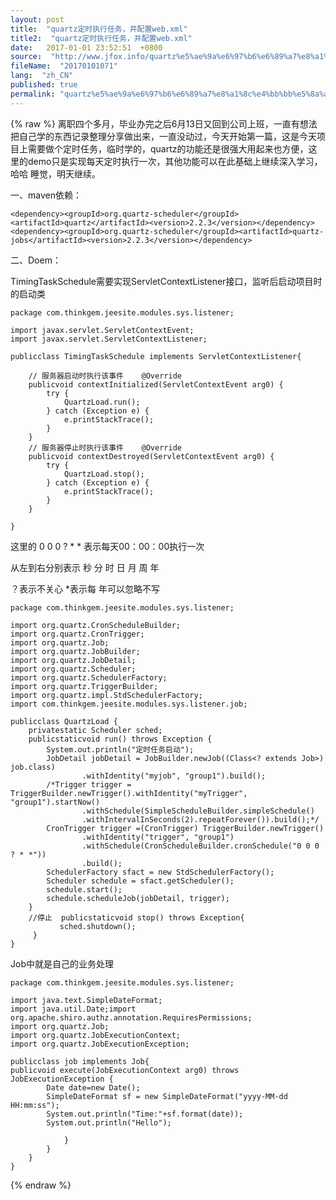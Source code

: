```yaml
---
layout: post
title:  "quartz定时执行任务，并配置web.xml"
title2:  "quartz定时执行任务，并配置web.xml"
date:   2017-01-01 23:52:51  +0800
source:  "http://www.jfox.info/quartz%e5%ae%9a%e6%97%b6%e6%89%a7%e8%a1%8c%e4%bb%bb%e5%8a%a1%e5%b9%b6%e9%85%8d%e7%bd%aewebxml.html"
fileName:  "20170101071"
lang:  "zh_CN"
published: true
permalink: "quartz%e5%ae%9a%e6%97%b6%e6%89%a7%e8%a1%8c%e4%bb%bb%e5%8a%a1%e5%b9%b6%e9%85%8d%e7%bd%aewebxml.html"
---
```

{% raw %}
离职四个多月，毕业办完之后6月13日又回到公司上班，一直有想法把自己学的东西记录整理分享做出来，一直没动过，今天开始第一篇，这是今天项目上需要做个定时任务，临时学的，quartz的功能还是很强大用起来也方便，这里的demo只是实现每天定时执行一次，其他功能可以在此基础上继续深入学习，哈哈 睡觉，明天继续。

一、maven依赖：

    <dependency><groupId>org.quartz-scheduler</groupId><artifactId>quartz</artifactId><version>2.2.3</version></dependency><dependency><groupId>org.quartz-scheduler</groupId><artifactId>quartz-jobs</artifactId><version>2.2.3</version></dependency>

二、Doem：

TimingTaskSchedule需要实现ServletContextListener接口，监听后启动项目时的启动类

    package com.thinkgem.jeesite.modules.sys.listener;
    
    import javax.servlet.ServletContextEvent;
    import javax.servlet.ServletContextListener;
    
    publicclass TimingTaskSchedule implements ServletContextListener{
    
        // 服务器启动时执行该事件    @Override
        publicvoid contextInitialized(ServletContextEvent arg0) {
            try {
                QuartzLoad.run();
            } catch (Exception e) {
                e.printStackTrace();
            }
        }
        // 服务器停止时执行该事件    @Override
        publicvoid contextDestroyed(ServletContextEvent arg0) {
            try {
                QuartzLoad.stop();
            } catch (Exception e) {
                e.printStackTrace();
            }
        }
    
    }

这里的 0 0 0 ? * * 表示每天00：00：00执行一次

从左到右分别表示 秒 分 时 日 月 周 年

？表示不关心 *表示每 年可以忽略不写

    package com.thinkgem.jeesite.modules.sys.listener;
    
    import org.quartz.CronScheduleBuilder;
    import org.quartz.CronTrigger;
    import org.quartz.Job;
    import org.quartz.JobBuilder;
    import org.quartz.JobDetail;
    import org.quartz.Scheduler;
    import org.quartz.SchedulerFactory;
    import org.quartz.TriggerBuilder;
    import org.quartz.impl.StdSchedulerFactory;
    import com.thinkgem.jeesite.modules.sys.listener.job;
    
    publicclass QuartzLoad {
        privatestatic Scheduler sched; 
        publicstaticvoid run() throws Exception { 
            System.out.println("定时任务启动");
            JobDetail jobDetail = JobBuilder.newJob((Class<? extends Job>) job.class)
                    .withIdentity("myjob", "group1").build();
            /*Trigger trigger = TriggerBuilder.newTrigger().withIdentity("myTrigger", "group1").startNow()
                    .withSchedule(SimpleScheduleBuilder.simpleSchedule()
                    .withIntervalInSeconds(2).repeatForever()).build();*/
            CronTrigger trigger =(CronTrigger) TriggerBuilder.newTrigger()
                    .withIdentity("trigger", "group1")
                    .withSchedule(CronScheduleBuilder.cronSchedule("0 0 0 ? * *"))
                    .build();
            SchedulerFactory sfact = new StdSchedulerFactory();
            Scheduler schedule = sfact.getScheduler();
            schedule.start();
            schedule.scheduleJob(jobDetail, trigger);
        }
        //停止  publicstaticvoid stop() throws Exception{  
               sched.shutdown();  
         }  
    }

Job中就是自己的业务处理

    package com.thinkgem.jeesite.modules.sys.listener;
    
    import java.text.SimpleDateFormat;
    import java.util.Date;import org.apache.shiro.authz.annotation.RequiresPermissions;
    import org.quartz.Job;
    import org.quartz.JobExecutionContext;
    import org.quartz.JobExecutionException;
    
    publicclass job implements Job{
    publicvoid execute(JobExecutionContext arg0) throws JobExecutionException {
            Date date=new Date();
            SimpleDateFormat sf = new SimpleDateFormat("yyyy-MM-dd HH:mm:ss");
            System.out.println("Time:"+sf.format(date));
            System.out.println("Hello");
    
                }
            }
        }
    }
{% endraw %}
